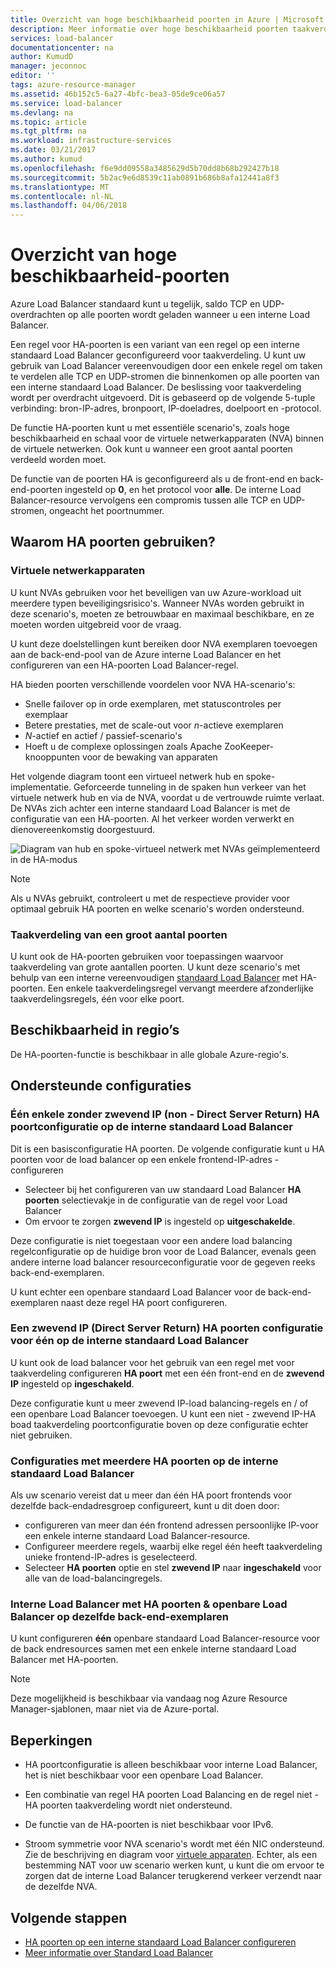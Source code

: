 ```yaml
---
title: Overzicht van hoge beschikbaarheid poorten in Azure | Microsoft Docs
description: Meer informatie over hoge beschikbaarheid poorten taakverdeling op een interne load balancer.
services: load-balancer
documentationcenter: na
author: KumudD
manager: jeconnoc
editor: ''
tags: azure-resource-manager
ms.assetid: 46b152c5-6a27-4bfc-bea3-05de9ce06a57
ms.service: load-balancer
ms.devlang: na
ms.topic: article
ms.tgt_pltfrm: na
ms.workload: infrastructure-services
ms.date: 03/21/2017
ms.author: kumud
ms.openlocfilehash: f6e9dd09558a3485629d5b70dd8b68b292427b18
ms.sourcegitcommit: 5b2ac9e6d8539c11ab0891b686b8afa12441a8f3
ms.translationtype: MT
ms.contentlocale: nl-NL
ms.lasthandoff: 04/06/2018
---
```

# <a name="high-availability-ports-overview"></a>Overzicht van hoge beschikbaarheid-poorten

Azure Load Balancer standaard kunt u tegelijk, saldo TCP en UDP-overdrachten op alle poorten wordt geladen wanneer u een interne Load Balancer. 

Een regel voor HA-poorten is een variant van een regel op een interne standaard Load Balancer geconfigureerd voor taakverdeling. U kunt uw gebruik van Load Balancer vereenvoudigen door een enkele regel om taken te verdelen alle TCP en UDP-stromen die binnenkomen op alle poorten van een interne standaard Load Balancer. De beslissing voor taakverdeling wordt per overdracht uitgevoerd. Dit is gebaseerd op de volgende 5-tuple verbinding: bron-IP-adres, bronpoort, IP-doeladres, doelpoort en -protocol.

De functie HA-poorten kunt u met essentiële scenario's, zoals hoge beschikbaarheid en schaal voor de virtuele netwerkapparaten (NVA) binnen de virtuele netwerken. Ook kunt u wanneer een groot aantal poorten verdeeld worden moet. 

De functie van de poorten HA is geconfigureerd als u de front-end en back-end-poorten ingesteld op **0**, en het protocol voor **alle**. De interne Load Balancer-resource vervolgens een compromis tussen alle TCP en UDP-stromen, ongeacht het poortnummer.

## <a name="why-use-ha-ports"></a>Waarom HA poorten gebruiken?

### <a name="nva"></a>Virtuele netwerkapparaten

U kunt NVAs gebruiken voor het beveiligen van uw Azure-workload uit meerdere typen beveiligingsrisico's. Wanneer NVAs worden gebruikt in deze scenario's, moeten ze betrouwbaar en maximaal beschikbare, en ze moeten worden uitgebreid voor de vraag.

U kunt deze doelstellingen kunt bereiken door NVA exemplaren toevoegen aan de back-end-pool van de Azure interne Load Balancer en het configureren van een HA-poorten Load Balancer-regel.

HA bieden poorten verschillende voordelen voor NVA HA-scenario's:
- Snelle failover op in orde exemplaren, met statuscontroles per exemplaar
- Betere prestaties, met de scale-out voor *n*-actieve exemplaren
- *N*-actief en actief / passief-scenario's
- Hoeft u de complexe oplossingen zoals Apache ZooKeeper-knooppunten voor de bewaking van apparaten

Het volgende diagram toont een virtueel netwerk hub en spoke-implementatie. Geforceerde tunneling in de spaken hun verkeer van het virtuele netwerk hub en via de NVA, voordat u de vertrouwde ruimte verlaat. De NVAs zich achter een interne standaard Load Balancer is met de configuratie van een HA-poorten. Al het verkeer worden verwerkt en dienovereenkomstig doorgestuurd.

![Diagram van hub en spoke-virtueel netwerk met NVAs geïmplementeerd in de HA-modus](./media/load-balancer-ha-ports-overview/nvaha.png)

>[!NOTE]
> Als u NVAs gebruikt, controleert u met de respectieve provider voor optimaal gebruik HA poorten en welke scenario's worden ondersteund.

### <a name="load-balancing-large-numbers-of-ports"></a>Taakverdeling van een groot aantal poorten

U kunt ook de HA-poorten gebruiken voor toepassingen waarvoor taakverdeling van grote aantallen poorten. U kunt deze scenario's met behulp van een interne vereenvoudigen [standaard Load Balancer](load-balancer-standard-overview.md) met HA-poorten. Een enkele taakverdelingsregel vervangt meerdere afzonderlijke taakverdelingsregels, één voor elke poort.

## <a name="region-availability"></a>Beschikbaarheid in regio’s

De HA-poorten-functie is beschikbaar in alle globale Azure-regio's.

## <a name="supported-configurations"></a>Ondersteunde configuraties

### <a name="one-single-non-floating-ip-non-direct-server-return-ha-ports-configuration-on-the-internal-standard-load-balancer"></a>Één enkele zonder zwevend IP (non - Direct Server Return) HA poortconfiguratie op de interne standaard Load Balancer

Dit is een basisconfiguratie HA poorten. De volgende configuratie kunt u HA poorten voor de load balancer op een enkele frontend-IP-adres - configureren
- Selecteer bij het configureren van uw standaard Load Balancer **HA poorten** selectievakje in de configuratie van de regel voor Load Balancer 
- Om ervoor te zorgen **zwevend IP** is ingesteld op **uitgeschakelde**.

Deze configuratie is niet toegestaan voor een andere load balancing regelconfiguratie op de huidige bron voor de Load Balancer, evenals geen andere interne load balancer resourceconfiguratie voor de gegeven reeks back-end-exemplaren.

U kunt echter een openbare standaard Load Balancer voor de back-end-exemplaren naast deze regel HA poort configureren.

### <a name="one-single-floating-ip-direct-server-return-ha-ports-configuration-on-the-internal-standard-load-balancer"></a>Een zwevend IP (Direct Server Return) HA poorten configuratie voor één op de interne standaard Load Balancer

U kunt ook de load balancer voor het gebruik van een regel met voor taakverdeling configureren **HA poort** met een één front-end en de **zwevend IP** ingesteld op **ingeschakeld**. 

Deze configuratie kunt u meer zwevend IP-load balancing-regels en / of een openbare Load Balancer toevoegen. U kunt een niet - zwevend IP-HA boad taakverdeling poortconfiguratie boven op deze configuratie echter niet gebruiken.

### <a name="multiple-ha-ports-configurations-on-the-internal-standard-load-balancer"></a>Configuraties met meerdere HA poorten op de interne standaard Load Balancer

Als uw scenario vereist dat u meer dan één HA poort frontends voor dezelfde back-endadresgroep configureert, kunt u dit doen door: 
- configureren van meer dan één frontend adressen persoonlijke IP-voor een enkele interne standaard Load Balancer-resource.
- Configureer meerdere regels, waarbij elke regel één heeft taakverdeling unieke frontend-IP-adres is geselecteerd.
- Selecteer **HA poorten** optie en stel **zwevend IP** naar **ingeschakeld** voor alle van de load-balancingregels.

### <a name="internal-load-balancer-with-ha-ports--public-load-balancer-on-the-same-backend-instances"></a>Interne Load Balancer met HA poorten & openbare Load Balancer op dezelfde back-end-exemplaren

U kunt configureren **één** openbare standaard Load Balancer-resource voor de back endresources samen met een enkele interne standaard Load Balancer met HA-poorten.

>[!NOTE]
>Deze mogelijkheid is beschikbaar via vandaag nog Azure Resource Manager-sjablonen, maar niet via de Azure-portal.

## <a name="limitations"></a>Beperkingen

- HA poortconfiguratie is alleen beschikbaar voor interne Load Balancer, het is niet beschikbaar voor een openbare Load Balancer.

- Een combinatie van regel HA poorten Load Balancing en de regel niet - HA poorten taakverdeling wordt niet ondersteund.

- De functie van de HA-poorten is niet beschikbaar voor IPv6.

- Stroom symmetrie voor NVA scenario's wordt met één NIC ondersteund. Zie de beschrijving en diagram voor [virtuele apparaten](#nva). Echter, als een bestemming NAT voor uw scenario werken kunt, u kunt die om ervoor te zorgen dat de interne Load Balancer terugkerend verkeer verzendt naar de dezelfde NVA.


## <a name="next-steps"></a>Volgende stappen

- [HA poorten op een interne standaard Load Balancer configureren](load-balancer-configure-ha-ports.md)
- [Meer informatie over Standard Load Balancer](load-balancer-standard-overview.md)
